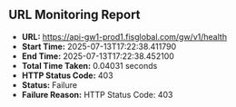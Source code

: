 ## URL Monitoring Report

- **URL:** https://api-gw1-prod1.fisglobal.com/gw/v1/health
- **Start Time:** 2025-07-13T17:22:38.411790
- **End Time:** 2025-07-13T17:22:38.452100
- **Total Time Taken:** 0.04031 seconds
- **HTTP Status Code:** 403
- **Status:** Failure
- **Failure Reason:** HTTP Status Code: 403
